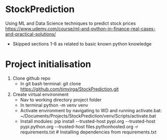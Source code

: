 # StockPrediction
Using ML and Data Science techniques to predict stock prices
https://www.udemy.com/course/ml-and-python-in-finance-real-cases-and-practical-solutions/

* Skipped sections 1-8 as related to basic known python knowledge 


# Project initialisation 

1. Clone github repo 
    * In git bash terminal: git clone https://github.com/timvirga/StockPrediction.git
2. Create virtual environment 
    * Nav to working directory project folder 
    * In terminal python -m venv venv
    * Activate environment by navigating to WD and running activate.bat: ~/Documents/Projects/StockPrediction/venv/Scripts/activate.bat
    * Install modules: pip install --trusted-host pypi.org --trusted-host pypi.python.org --trusted-host files.pythonhosted.org -r requirements.txt # Installing dependencies from requirements.txt

